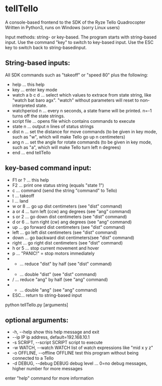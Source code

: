 # tellTello
A console-based frontend to the SDK of the Ryze Tello Quadrocopter
Written in Python3, runs on Windows (sorry Linux users)

Input methods: string- or key-based.
The program starts with string-based input. Use the command "key" to switch to key-based input.
Use the ESC key to switch back to string-basedinput.

## String-based inputs: 
All SDK commands such as "takeoff" or "speed 80" plus the following:
* help    ... this help
* key     ... enter key mode
* watch a b c d ... select which values to extrace from state string, like "watch bat baro agx". "watch" without parameters will reset to non-interpreted state.
* watchperiod n ... every n seconds, a state frame will be printed. n=-1 turns off the state strings.
* script file   ... opens file which contains commands to execute
* state n ... output n lines of status strings
* dist  n ... set the distance for move commands (to be given in key mode, such as "w", which will make Tello go up n centimeters)
* ang   n ... set the angle for rotate commands (to be given in key mode, such as "a", which will make Tello turn left n degrees)
* end     ... end tellTello

## key-based command input:
* F1 or ? ... this help
* F2 ... print one status string (equals "state 1")
* c  ... command (send the string "command" to Tello)
* t  ... takeoff
* l  ... land
* w or 8 ... go up dist centimeters      (see "dist" command)
* a or 4 ... turn left (ccw) ang degrees (see "ang"  command)
* s or 2 ... go down dist centimeters    (see "dist" command)
* d or 6 ... turn right (cw) ang degrees (see "ang"  command)
* up     ... go forward dist centimeters (see "dist" command)
* left   ... go left dist centimeters    (see "dist" command)
* down   ... go backward dist centimeters(see "dist" command)
* right  ... go right dist centimeters   (see "dist" command)
* h or 5 ... stop current movement and hover
* p  ... "PANIC!" = stop motors immediately
* -  ... reduce "dist" by half         (see "dist" command)
* +  ... double "dist"                 (see "dist" command)
* /  ... reduce "ang" by half          (see "ang" command)
* *  ... double "ang"                  (see "ang" command)
* ESC... return to string-based input

python tellTello.py [arguments]

## optional arguments:
*   -h, --help            show this help message and exit
*   --ip IP               ip address, default=192.168.10.1
*   -s SCRIPT, --script SCRIPT
                        script to execute
*   -w WATCH, --watch WATCH
                        list of watch expressions like "mid x y z"
*   -o OFFLINE, --offline OFFLINE
                        test this program without being connected to a Tello
*   -d DEBUG, --debug DEBUG
                        debug level ... 0=no debug messages, higher number for
                        more messages

enter "help" command for more information


